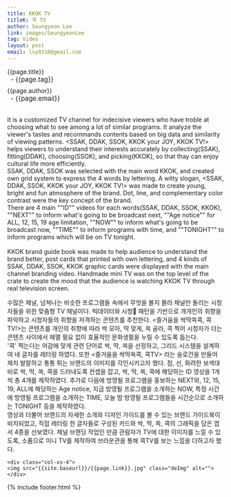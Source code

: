 ```yaml
---
title: KKOK TV
titleK: 콕 TV
author: Seungyeon Lee
link: images/SeungyeonLee
tag: Video
layout: post
email: lsy9310@gmail.com
---	
```


<div class="container">

<div class="deDep">
{{page.title}}<br>
<p style="font-size:15px; margin:0px; padding:0px 0px 0px 8px; margin:0px 0px 8px 0px;">- {{page.tag}}</p>
{{page.author}}<br>
<p style="font-size:15px; margin:0px; padding:0px 0px 0px 8px;">- {{page.email}}</p>
</div>

<br>

<div class="det lato">

<!--영문-->

It is a customized TV channel for indecisive viewers who have troble at choosing what to see among a lot of similar programs. It analyze the viewer's tastes and recommands contents based on big data and similarity of viewing patterns. <SSAK, DDAK, SSOK, KKOK your JOY, KKOK TV!> helps viewers to understand their interests accurately by collecting(SSAK), fitting(DDAK), choosing(SSOK), and picking(KKOK),  so that thay can enjoy cultural life more efficiently.
<br>
SSAK, DDAK, SSOK was selected with the main word KKOK, and created own grid system to express the 4 words by lettering. 
A witty slogan, <SSAK, DDAK, SSOK, KKOK your JOY, KKOK TV!> was made to create young, bright and fun atmosphere of the brand. 
Dot, line, and complementary color contrast were the key concept of the brand.
<br>
There are 4 main ""ID"" videos for each words(SSAK, DDAK, SSOK, KKOK), ""NEXT"" to inform what's going to be broadcast next, ""Age notice"" for ALL, 12, 15, 19 age limitation, ""NOW"" to inform what's going to be broadcast now, ""TIME"" to inform programs with time, and ""TONIGHT"" to inform programs which will be on TV tonight.   
<br>
KKOK brand guide book was made to help audience to understand the brand better, post cards that printed with own lettering, and 4 kinds of SSAK, DDAK, SSOK, KKOK graphic cards were displayed with the main channel branding video. Handmade mini TV was on the top level of the crate to create the mood that the audience is watching KKOK TV through real television screen.
 
<!--영문-->

</div>


<div class="noto">
<!--국문-->

수많은 채널, 넘쳐나는 비슷한 프로그램들 속에서 무엇을 볼지 몰라 채널만 돌리는 시청자들을 위한 맞춤형 TV 채널이다. 빅데이터와 시청 패턴을 기반으로 개개인의 취향을 파악하고 시청자들의 취향을 저격하는 콘텐츠를 추천한다. <즐거움을 싹딱쏙콕, 콕TV!>는 콘텐츠를 개인의 취향에 따라 싹 모아, 딱 맞게, 쏙 골라, 콕 찍어 시청자가 더는 콘텐츠 사이에서 헤맬 필요 없이 효율적인 문화생활을 누릴 수 있도록 돕는다. 
<br>
'콕' 찍는다는 어감에 맞게 관련 단어로 싹, 딱, 쏙을 선정하고, 그리드 시스템을 설계하여 네 글자를 레터링 하였다. 
또한 <즐거움을 싹딱쏙콕, 콕TV> 라는 슬로건을 만들어 재치 발랄하고 통통 튀는 브랜드의 이미지를 각인시키고자 했다. 점, 선, 화려한 보색대비로 싹, 딱, 쏙, 콕을 드러내도록 컨셉을 잡고, 싹, 딱, 쏙, 콕에 해당하는 ID 영상을 1개씩 총 4개를 제작하였다. 
추가로 다음에 방영될 프로그램을 홍보하는 NEXT와, 12, 15, 19, ALL에 해당하는 Age notice, 지금 방영될 프로그램을 소개하는 NOW, 특정 시간에 방영될 프로그램을 소개하는 TIME, 오늘 밤 방영될 프로그램들을 시간순으로 소개하는 TONIGHT 등을 제작하였다. 
<br>
영상과 더불어 브랜드의 자세한 소개와 디자인 가이드를 볼 수 있는 브랜드 가이드북이 비치되었고, 직접 레터링 한 글자들로 구성된 카드와 싹, 딱, 쏙, 콕의 그래픽을 담은 엽서 4종을 선보였다. 채널 브랜딩 작업인 만큼 관람자가 TV에 대한 이미지를 느낄 수 있도록, 소품으로 미니 TV를 제작하여 브라운관을 통해 콕TV를 보는 느낌을 더하고자 했다.

<!--국문-->

</div>

<div class="row noto">
	
	<div class="col-xs-4">
	<img src="{{site.baseurl}}/{{page.link}}.jpg" class="deImg" alt=""></div>
	
</div>

	

</div> 

{% include footer.html %}